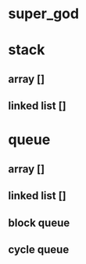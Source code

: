 # super_god



# stack
## array []
## linked list []


# queue

## array []
## linked list []
## block queue
## cycle queue



